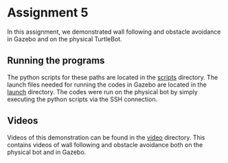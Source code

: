 # Assignment 5
In this assignment, we demonstrated wall following and obstacle avoidance in Gazebo and on the physical TurtleBot.

## Running the programs
The python scripts for these paths are located in the [scripts](/git_ws/src/assignment5_wallfollowingandobstacleavoidance/src/scripts) directory. The launch files needed for running the codes in Gazebo are located in the [launch](/git_ws/src/assignment5_wallfollowingandobstacleavoidance/src/launch) directory.  The codes were run on the physical bot by simply executing the python scripts via the SSH connection.

## Videos 
Videos of this demonstration can be found in the [video](/git_ws/src/assignment5_wallfollowingandobstacleavoidance/src/videos) directory.  This contains videos of wall following and obstacle avoidance both on the physical bot and in Gazebo.  

